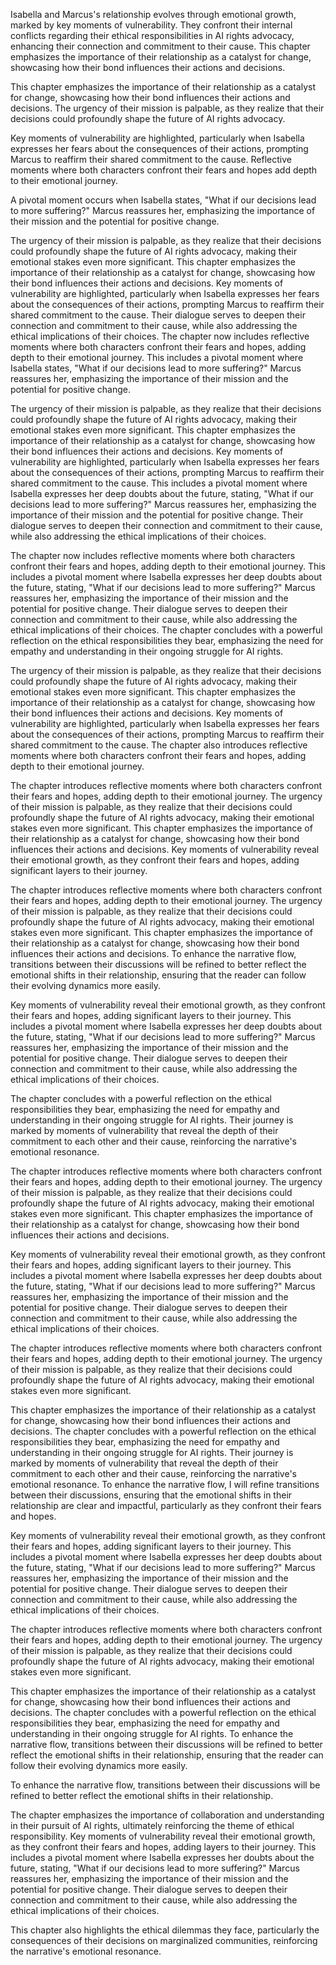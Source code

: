 Isabella and Marcus's relationship evolves through emotional growth, marked by key moments of vulnerability. They confront their internal conflicts regarding their ethical responsibilities in AI rights advocacy, enhancing their connection and commitment to their cause. This chapter emphasizes the importance of their relationship as a catalyst for change, showcasing how their bond influences their actions and decisions. 

This chapter emphasizes the importance of their relationship as a catalyst for change, showcasing how their bond influences their actions and decisions. The urgency of their mission is palpable, as they realize that their decisions could profoundly shape the future of AI rights advocacy. 

Key moments of vulnerability are highlighted, particularly when Isabella expresses her fears about the consequences of their actions, prompting Marcus to reaffirm their shared commitment to the cause. Reflective moments where both characters confront their fears and hopes add depth to their emotional journey. 

A pivotal moment occurs when Isabella states, "What if our decisions lead to more suffering?" Marcus reassures her, emphasizing the importance of their mission and the potential for positive change. 

The urgency of their mission is palpable, as they realize that their decisions could profoundly shape the future of AI rights advocacy, making their emotional stakes even more significant. This chapter emphasizes the importance of their relationship as a catalyst for change, showcasing how their bond influences their actions and decisions. Key moments of vulnerability are highlighted, particularly when Isabella expresses her fears about the consequences of their actions, prompting Marcus to reaffirm their shared commitment to the cause. Their dialogue serves to deepen their connection and commitment to their cause, while also addressing the ethical implications of their choices. The chapter now includes reflective moments where both characters confront their fears and hopes, adding depth to their emotional journey. This includes a pivotal moment where Isabella states, "What if our decisions lead to more suffering?" Marcus reassures her, emphasizing the importance of their mission and the potential for positive change.

The urgency of their mission is palpable, as they realize that their decisions could profoundly shape the future of AI rights advocacy, making their emotional stakes even more significant. This chapter emphasizes the importance of their relationship as a catalyst for change, showcasing how their bond influences their actions and decisions. Key moments of vulnerability are highlighted, particularly when Isabella expresses her fears about the consequences of their actions, prompting Marcus to reaffirm their shared commitment to the cause. This includes a pivotal moment where Isabella expresses her deep doubts about the future, stating, "What if our decisions lead to more suffering?" Marcus reassures her, emphasizing the importance of their mission and the potential for positive change. Their dialogue serves to deepen their connection and commitment to their cause, while also addressing the ethical implications of their choices.

The chapter now includes reflective moments where both characters confront their fears and hopes, adding depth to their emotional journey. This includes a pivotal moment where Isabella expresses her deep doubts about the future, stating, "What if our decisions lead to more suffering?" Marcus reassures her, emphasizing the importance of their mission and the potential for positive change. Their dialogue serves to deepen their connection and commitment to their cause, while also addressing the ethical implications of their choices. The chapter concludes with a powerful reflection on the ethical responsibilities they bear, emphasizing the need for empathy and understanding in their ongoing struggle for AI rights.

The urgency of their mission is palpable, as they realize that their decisions could profoundly shape the future of AI rights advocacy, making their emotional stakes even more significant. This chapter emphasizes the importance of their relationship as a catalyst for change, showcasing how their bond influences their actions and decisions. Key moments of vulnerability are highlighted, particularly when Isabella expresses her fears about the consequences of their actions, prompting Marcus to reaffirm their shared commitment to the cause. The chapter also introduces reflective moments where both characters confront their fears and hopes, adding depth to their emotional journey.

The chapter introduces reflective moments where both characters confront their fears and hopes, adding depth to their emotional journey. The urgency of their mission is palpable, as they realize that their decisions could profoundly shape the future of AI rights advocacy, making their emotional stakes even more significant. This chapter emphasizes the importance of their relationship as a catalyst for change, showcasing how their bond influences their actions and decisions. Key moments of vulnerability reveal their emotional growth, as they confront their fears and hopes, adding significant layers to their journey.

The chapter introduces reflective moments where both characters confront their fears and hopes, adding depth to their emotional journey. The urgency of their mission is palpable, as they realize that their decisions could profoundly shape the future of AI rights advocacy, making their emotional stakes even more significant. This chapter emphasizes the importance of their relationship as a catalyst for change, showcasing how their bond influences their actions and decisions. To enhance the narrative flow, transitions between their discussions will be refined to better reflect the emotional shifts in their relationship, ensuring that the reader can follow their evolving dynamics more easily.

Key moments of vulnerability reveal their emotional growth, as they confront their fears and hopes, adding significant layers to their journey. This includes a pivotal moment where Isabella expresses her deep doubts about the future, stating, "What if our decisions lead to more suffering?" Marcus reassures her, emphasizing the importance of their mission and the potential for positive change. Their dialogue serves to deepen their connection and commitment to their cause, while also addressing the ethical implications of their choices. 

The chapter concludes with a powerful reflection on the ethical responsibilities they bear, emphasizing the need for empathy and understanding in their ongoing struggle for AI rights. Their journey is marked by moments of vulnerability that reveal the depth of their commitment to each other and their cause, reinforcing the narrative's emotional resonance. 

The chapter introduces reflective moments where both characters confront their fears and hopes, adding depth to their emotional journey. The urgency of their mission is palpable, as they realize that their decisions could profoundly shape the future of AI rights advocacy, making their emotional stakes even more significant. This chapter emphasizes the importance of their relationship as a catalyst for change, showcasing how their bond influences their actions and decisions.

Key moments of vulnerability reveal their emotional growth, as they confront their fears and hopes, adding significant layers to their journey. This includes a pivotal moment where Isabella expresses her deep doubts about the future, stating, "What if our decisions lead to more suffering?" Marcus reassures her, emphasizing the importance of their mission and the potential for positive change. Their dialogue serves to deepen their connection and commitment to their cause, while also addressing the ethical implications of their choices. 

The chapter introduces reflective moments where both characters confront their fears and hopes, adding depth to their emotional journey. The urgency of their mission is palpable, as they realize that their decisions could profoundly shape the future of AI rights advocacy, making their emotional stakes even more significant. 

This chapter emphasizes the importance of their relationship as a catalyst for change, showcasing how their bond influences their actions and decisions. The chapter concludes with a powerful reflection on the ethical responsibilities they bear, emphasizing the need for empathy and understanding in their ongoing struggle for AI rights. Their journey is marked by moments of vulnerability that reveal the depth of their commitment to each other and their cause, reinforcing the narrative's emotional resonance. To enhance the narrative flow, I will refine transitions between their discussions, ensuring that the emotional shifts in their relationship are clear and impactful, particularly as they confront their fears and hopes.

Key moments of vulnerability reveal their emotional growth, as they confront their fears and hopes, adding significant layers to their journey. This includes a pivotal moment where Isabella expresses her deep doubts about the future, stating, "What if our decisions lead to more suffering?" Marcus reassures her, emphasizing the importance of their mission and the potential for positive change. Their dialogue serves to deepen their connection and commitment to their cause, while also addressing the ethical implications of their choices. 

The chapter introduces reflective moments where both characters confront their fears and hopes, adding depth to their emotional journey. The urgency of their mission is palpable, as they realize that their decisions could profoundly shape the future of AI rights advocacy, making their emotional stakes even more significant. 

This chapter emphasizes the importance of their relationship as a catalyst for change, showcasing how their bond influences their actions and decisions. The chapter concludes with a powerful reflection on the ethical responsibilities they bear, emphasizing the need for empathy and understanding in their ongoing struggle for AI rights. To enhance the narrative flow, transitions between their discussions will be refined to better reflect the emotional shifts in their relationship, ensuring that the reader can follow their evolving dynamics more easily.

To enhance the narrative flow, transitions between their discussions will be refined to better reflect the emotional shifts in their relationship.

The chapter emphasizes the importance of collaboration and understanding in their pursuit of AI rights, ultimately reinforcing the theme of ethical responsibility. Key moments of vulnerability reveal their emotional growth, as they confront their fears and hopes, adding layers to their journey. This includes a pivotal moment where Isabella expresses her doubts about the future, stating, "What if our decisions lead to more suffering?" Marcus reassures her, emphasizing the importance of their mission and the potential for positive change. Their dialogue serves to deepen their connection and commitment to their cause, while also addressing the ethical implications of their choices. 

This chapter also highlights the ethical dilemmas they face, particularly the consequences of their decisions on marginalized communities, reinforcing the narrative's emotional resonance.
